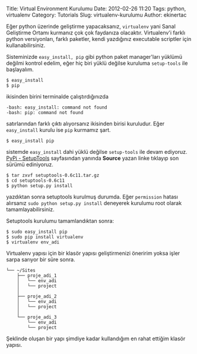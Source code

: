 Title: Virtual Environment Kurulumu
Date: 2012-02-26 11:20
Tags: python, virtualenv
Category: Tutorials
Slug: virtualenv-kurulumu
Author: ekinertac

Eğer python üzerinde geliştirme yapacaksanız, `virtualenv` yani Sanal Geliştirme Ortamı kurmanız çok çok faydanıza olacaktır. 
Virtualenv'i farklı python versiyonları, farklı paketler, kendi yazdığınız executable scriptler için kullanabilirsiniz.

Sisteminizde `easy_install, pip` gibi python paket manager'ları yüklümü değilmi kontrol edelim, eğer hiç biri yüklü değilse  kuruluma `setup-tools` ile başlayalım.

    $ easy_install
    $ pip

ikisinden birini terminalde çalıştırdığınızda 
    
    -bash: easy_install: command not found
    -bash: pip: command not found

satırlarından farklı çıktı alıyorsanız ikisinden birisi kuruludur. Eğer `easy_install` kurulu ise `pip` kurmamız şart.

    $ easy_install pip

sistemde `easy_install` dahi yüklü değilse `setup-tools` ile devam ediyoruz. [PyPi - SetupTools](https://pypi.python.org/pypi/setuptools#downloads) sayfasından yanında **Source** yazan linke tıklayıp son sürümü ediniyoruz.

    $ tar zxvf setuptools-0.6c11.tar.gz 
    $ cd setuptools-0.6c11
    $ python setup.py install

yazdıktan sonra setuptools kurulmuş durumda. Eğer `permission` hatası alırsanız `sudo python setup.py install` deneyerek kurulumu root olarak tamamlayabilirsiniz.

Setuptools kurulumu tamamlandıktan sonra:

    $ sudo easy_install pip
    $ sudo pip install virtualenv
    $ virtualenv env_adi
Virtualenv yapısı için bir klasör yapısı geliştirmenizi öneririm yoksa işler sarpa sarıyor bir süre sonra.

    └── ~/Sites
        ├── proje_adi_1
        │   └── env_adi
        │   └── project
        │
        ├── proje_adi_2
        │   └── env_adi
        │   └── project
        │
        └── proje_adi_3
            └── env_adi
            └── project

Şeklinde oluşan bir yapı şimdiye kadar kullandığım en rahat ettiğim klasör yapısı.